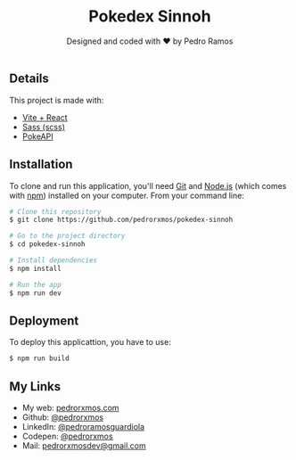 <div align="center">
  <h1>Pokedex Sinnoh</h1>
  Designed and coded with ♥ by Pedro Ramos
</div>

<br>

## Details

This project is made with:
- [Vite + React](https://vitejs.dev/)
- [Sass (scss)](https://sass-lang.com/)
- [PokeAPI](https://pokeapi.co/)


## Installation

To clone and run this application, you'll need [Git](https://git-scm.com) and [Node.js](https://nodejs.org/en/download/) (which comes with [npm](http://npmjs.com)) installed on your computer. From your command line:

```bash
# Clone this repository
$ git clone https://github.com/pedrorxmos/pokedex-sinnoh

# Go to the project directory
$ cd pokedex-sinnoh

# Install dependencies
$ npm install

# Run the app
$ npm run dev
```

## Deployment

To deploy this applicattion, you have to use:

```bash
$ npm run build
```


## My Links
- My web: [pedrorxmos.com](https://pedrorxmos.com)
- Github: [@pedrorxmos](https://github.com/pedrorxmos)
- LinkedIn: [@pedroramosguardiola](https://linkedin.com/in/pedroramosguardiola)
- Codepen: [@pedrorxmos](https://codepen.io/pedrorxmos)
- Mail: [pedrorxmosdev@gmail.com](mailTo:pedrorxmosdev@gmail.com)